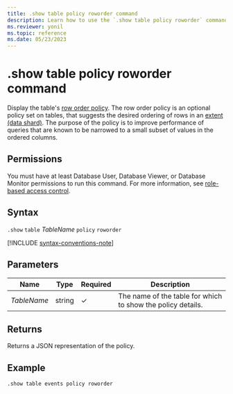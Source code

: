 ```yaml
---
title: .show table policy roworder command
description: Learn how to use the `.show table policy roworder` command to display the table's row order policy.
ms.reviewer: yonil
ms.topic: reference
ms.date: 05/23/2023
---
```

# .show table policy roworder command

Display the table's [row order policy](row-order-policy.md). The row order policy is an optional policy set on tables, that suggests the desired ordering of rows in an [extent (data shard)](extents-overview.md). The purpose of the policy is to improve performance of queries that are known to be narrowed to a small subset of values in the ordered columns.

## Permissions

You must have at least Database User, Database Viewer, or Database Monitor permissions to run this command. For more information, see [role-based access control](access-control/role-based-access-control.md).

## Syntax

`.show` `table` *TableName* `policy` `roworder`

[!INCLUDE [syntax-conventions-note](../../includes/syntax-conventions-note.md)]

## Parameters

|Name|Type|Required|Description|
|--|--|--|--|
|*TableName*|string|&check;|The name of the table for which to show the policy details.|

## Returns

Returns a JSON representation of the policy.

## Example

```kusto
.show table events policy roworder 
```
